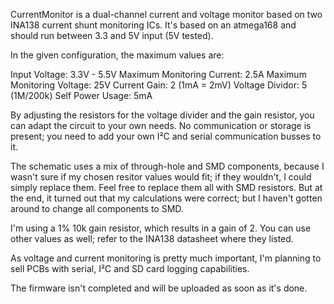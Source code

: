 CurrentMonitor is a dual-channel current and voltage monitor based on two INA138 current shunt monitoring ICs. It's based on an atmega168 and should run between 3.3 and 5V input (5V tested).

In the given configuration, the maximum values are:

Input Voltage: 3.3V - 5.5V
Maximum Monitoring Current: 2.5A
Maximum Monitoring Voltage: 25V
Current Gain: 2 (1mA = 2mV)
Voltage Dividor: 5 (1M/200k)
Self Power Usage: 5mA

By adjusting the resistors for the voltage divider and the gain resistor, you can adapt the circuit to your own needs. No communication or storage is present; you need to add your own I²C and serial communication busses to it.

The schematic uses a mix of through-hole and SMD components, because I wasn't sure if my chosen resitor values would fit; if they wouldn't, I could simply replace them. Feel free to replace them all with SMD resistors. But at the end, it turned out that my calculations were correct; but I haven't gotten around to change all components to SMD.

I'm using a 1% 10k gain resistor, which results in a gain of 2. You can use other values as well; refer to the INA138 datasheet where they listed.

As voltage and current monitoring is pretty much important, I'm planning to sell PCBs with serial, I²C and SD card logging capabilities.

The firmware isn't completed and will be uploaded as soon as it's done.
